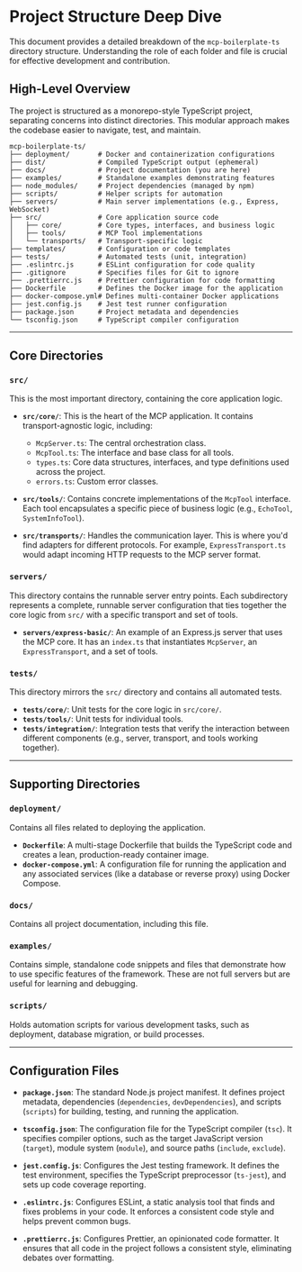 # Project Structure Deep Dive

This document provides a detailed breakdown of the `mcp-boilerplate-ts`
directory structure. Understanding the role of each folder and file is crucial
for effective development and contribution.

## High-Level Overview

The project is structured as a monorepo-style TypeScript project, separating
concerns into distinct directories. This modular approach makes the codebase
easier to navigate, test, and maintain.

```
mcp-boilerplate-ts/
├── deployment/       # Docker and containerization configurations
├── dist/             # Compiled TypeScript output (ephemeral)
├── docs/             # Project documentation (you are here)
├── examples/         # Standalone examples demonstrating features
├── node_modules/     # Project dependencies (managed by npm)
├── scripts/          # Helper scripts for automation
├── servers/          # Main server implementations (e.g., Express, WebSocket)
├── src/              # Core application source code
│   ├── core/         # Core types, interfaces, and business logic
│   ├── tools/        # MCP Tool implementations
│   └── transports/   # Transport-specific logic
├── templates/        # Configuration or code templates
├── tests/            # Automated tests (unit, integration)
├── .eslintrc.js      # ESLint configuration for code quality
├── .gitignore        # Specifies files for Git to ignore
├── .prettierrc.js    # Prettier configuration for code formatting
├── Dockerfile        # Defines the Docker image for the application
├── docker-compose.yml# Defines multi-container Docker applications
├── jest.config.js    # Jest test runner configuration
├── package.json      # Project metadata and dependencies
└── tsconfig.json     # TypeScript compiler configuration
```

---

## Core Directories

### `src/`

This is the most important directory, containing the core application logic.

- **`src/core/`**: This is the heart of the MCP application. It contains
  transport-agnostic logic, including:
  - `McpServer.ts`: The central orchestration class.
  - `McpTool.ts`: The interface and base class for all tools.
  - `types.ts`: Core data structures, interfaces, and type definitions used
    across the project.
  - `errors.ts`: Custom error classes.

- **`src/tools/`**: Contains concrete implementations of the `McpTool`
  interface. Each tool encapsulates a specific piece of business logic (e.g.,
  `EchoTool`, `SystemInfoTool`).

- **`src/transports/`**: Handles the communication layer. This is where you'd
  find adapters for different protocols. For example, `ExpressTransport.ts`
  would adapt incoming HTTP requests to the MCP server format.

### `servers/`

This directory contains the runnable server entry points. Each subdirectory
represents a complete, runnable server configuration that ties together the core
logic from `src/` with a specific transport and set of tools.

- **`servers/express-basic/`**: An example of an Express.js server that uses the
  MCP core. It has an `index.ts` that instantiates `McpServer`, an
  `ExpressTransport`, and a set of tools.

### `tests/`

This directory mirrors the `src/` directory and contains all automated tests.

- **`tests/core/`**: Unit tests for the core logic in `src/core/`.
- **`tests/tools/`**: Unit tests for individual tools.
- **`tests/integration/`**: Integration tests that verify the interaction
  between different components (e.g., server, transport, and tools working
  together).

---

## Supporting Directories

### `deployment/`

Contains all files related to deploying the application.

- **`Dockerfile`**: A multi-stage Dockerfile that builds the TypeScript code and
  creates a lean, production-ready container image.
- **`docker-compose.yml`**: A configuration file for running the application and
  any associated services (like a database or reverse proxy) using Docker
  Compose.

### `docs/`

Contains all project documentation, including this file.

### `examples/`

Contains simple, standalone code snippets and files that demonstrate how to use
specific features of the framework. These are not full servers but are useful
for learning and debugging.

### `scripts/`

Holds automation scripts for various development tasks, such as deployment,
database migration, or build processes.

---

## Configuration Files

- **`package.json`**: The standard Node.js project manifest. It defines project
  metadata, dependencies (`dependencies`, `devDependencies`), and scripts
  (`scripts`) for building, testing, and running the application.

- **`tsconfig.json`**: The configuration file for the TypeScript compiler
  (`tsc`). It specifies compiler options, such as the target JavaScript version
  (`target`), module system (`module`), and source paths (`include`, `exclude`).

- **`jest.config.js`**: Configures the Jest testing framework. It defines the
  test environment, specifies the TypeScript preprocessor (`ts-jest`), and sets
  up code coverage reporting.

- **`.eslintrc.js`**: Configures ESLint, a static analysis tool that finds and
  fixes problems in your code. It enforces a consistent code style and helps
  prevent common bugs.

- **`.prettierrc.js`**: Configures Prettier, an opinionated code formatter. It
  ensures that all code in the project follows a consistent style, eliminating
  debates over formatting.
